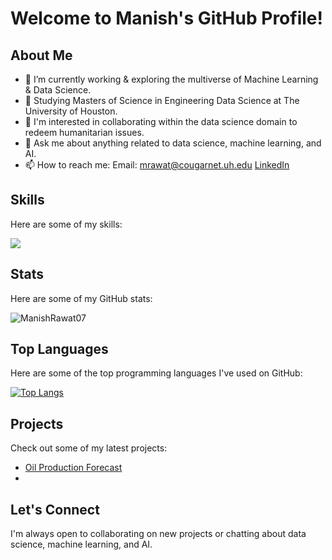 # Welcome to Manish's GitHub Profile!

## About Me

- 🔭 I’m currently working & exploring the multiverse of Machine Learning & Data Science.
- 🌱 Studying Masters of Science in Engineering Data Science at The University of Houston.
- 👯 I'm interested in collaborating within the data science domain to redeem humanitarian issues.
- 💬 Ask me about anything related to data science, machine learning, and AI.
- 📫 How to reach me: Email: mrawat@cougarnet.uh.edu [LinkedIn](https://www.linkedin.com/in/manishrawat07/) 

## Skills

Here are some of my skills:

<p align="left">
  <a href="https://skillicons.dev">
    <img src="https://skillicons.dev/icons?i=py,r,mysql,aws,tensorflow,ai,pytorch,kubernetes,html,django,flask,stackoverflow,git" />
  </a>
</p>

## Stats

Here are some of my GitHub stats:

![ManishRawat07](https://github-readme-stats.vercel.app/api?username=ManishRawat07&show_icons=true&theme=merko)


## Top Languages

Here are some of the top programming languages I've used on GitHub:

[![Top Langs](https://github-readme-stats.vercel.app/api/top-langs/?username=ManishRawat07&hide_progress=false)](https://github.com/ManishRawat07/github-readme-stats)


## Projects

Check out some of my latest projects:

- [Oil Production Forecast](https://github.com/ManishRawat07/PETR6397-Final-Project-Oil-Production-Forecasting-using-Machine-Learning)
- 
## Let's Connect

I'm always open to collaborating on new projects or chatting about data science, machine learning, and AI.
